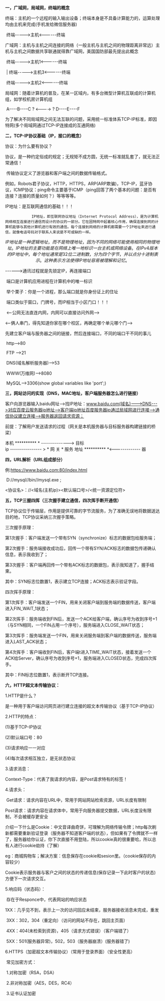 **一，广域网，局域网，终端的概念**

​	终端：主机的一个远程的输入输出设备；终端本身是不具备计算能力的，运算处理均由主机来完成(手机发给微信服务器)

​			终端----->主机<------终端

​	广域网：主机与主机之间连接的网络（一般主机与主机之间的物理距离非常远）主机与主机之间数据共享联通就得靠广域网，美国国防部最先提出此概念

​				终端----->主机1<------终端

​									|											终端----->主机3<------终端																

​				终端----->主机2<------终端



​	局域网：随着计算机的普及，在某一区域内，有多台微型计算机互联成的计算机组，如学校机房计算机组

​			A----B----C      ?    <---->    ?    D----E----F

​     为了解决不同局域网之间无法互联的问题，采用统一标准体系TCP-IP标准，即因特网(多个局域网通过TCP-IP连接成的互通网络)



**二，TCP-IP协议基础（IP，接口的概念）**

协议：为什么要有协议？

​			协议，是一种约定俗成的规定；无规矩不成方圆，无统一标准就乱套了，就无法正常通信！

​			传输协议定义了游览器和客户端之间的数据传输格式。

​			例如，Robots君子协议，HTTP，HTTPS，ARP(ARP欺骗)，TCP-IP，蓝牙协议，ICMP协议：ping命令主要基于ICMP（ping回答了两个基本的问题：是否有连接？连接的质量如何？）等等等等。

IP地址：是互联网通信的基础！！！

				IP地址，即互联网协议地址（Internet Protocol Address），是为计算机网络相互连接进行通信而设计的协议的一部分。它在因特网中起着核心作用，确保连接到网的计算机能够与其他计算机进行有效的通信。每个连接到网络的计算机都需要一个IP地址来进行通信，就像电话号码对于联系人来说是不可或缺的一样。

$$
IP地址是一种逻辑地址，而不是物理地址，因为不同的网络可能使用相同的物理地址。IP地址的主要功能是在网络上唯一地标识一台主机或网络设备。在IPv4版本的IP地址中，每个地址通常是32位二进制数，分为四个字节，并以点分十进制表示。这种表示方法使得IP地址容易被理解和记忆。
$$

------>通讯过程就是先锁定IP，再连接端口

​	端口是计算机应用进程在计算机中的唯一标识

​		举个栗子：你是一个进程，那么端口就是你身份证上的住址

​	端口类似于窗口，门牌号，而IP相当于小区门口！！！

​	<--公网无法直连内网，内网可以直接访问外网-->

​	<--俩人串门，得先知道你家在哪个校区，再确定哪个单元哪个门-->

先建立客户端与服务器之间的链接，然后连接端口，不同的端口干不同的事儿

​	http-->80

​    FTP -->21

​	DNS(域名解析服务器)-->53

​	WWW(万维网)-->8080

​	MySQL-->3306(show global variables like 'port';)





**三，网站访问的实现（DNS，MAC地址，客户端服务器怎么进行链接）**

客户向游览器输入baidu网址-->找IP地址：www.baidu.com(域名)--->DNS--->对应百度云服务器ip地址-->客户端ip地址百度服务器ip通过局域网进行连接-->通信协议建立连接-->服务器返回请求资源；



前提：了解用户发送请求的过程（网关是本机服务器与目标服务器构建链接的桥梁）
	
本机                       ********** * -------------->   目标  
ip ----------------  >  *  网 关 *                        服务
地址                       ********** *<-------------      器



**四，URL解析（URL组成部分）**

例:https://www.baidu.com:80/index.html

​     D://mysql//bin//mysql.exe ;

​			<协议名>：//<域名(主机ip)><默认端口号>/<统一资源定位符>

**五，TCP三握四挥（三次握手建立通信，四次挥手断开通信）**

TCP协议位于传输层，作用是提供可靠的字节流服务，为了准确无误地将数据送达目的地，TCP协议采纳三次握手策略。

三次握手原理：

第1次握手：客户端发送一个带有SYN（synchronize）标志的数据包给服务端；

第2次握手：服务端接收成功后，回传一个带有SYN/ACK标志的数据包传递确认信息，表示我收到了；

第3次握手：客户端再回传一个带有ACK标志的数据包，表示我知道了，握手结束。

其中：SYN标志位数置1，表示建立TCP连接；ACK标志表示验证字段。



四次挥手原理：

第1次挥手：客户端发送一个FIN，用来关闭客户端到服务端的数据传送，客户端进入FIN_WAIT_1状态；

第2次挥手：服务端收到FIN后，发送一个ACK给客户端，确认序号为收到序号+1（与SYN相同，一个FIN占用一个序号），服务端进入CLOSE_WAIT状态；

第3次挥手：服务端发送一个FIN，用来关闭服务端到客户端的数据传送，服务端进入LAST_ACK状态；

第4次挥手：客户端收到FIN后，客户端t进入TIME_WAIT状态，接着发送一个ACK给Server，确认序号为收到序号+1，服务端进入CLOSED状态，完成四次挥手。

其中：FIN标志位数置1，表示断开TCP连接。



**六，HTTP超文本传输协议：**

1.HTTP是什么？

​		是一种用于客户端访问网页进行建立连接的超文本传输协议（基于TCP-IP协议）

2.HTTP的特点：

(1)基于TCP-IP协议

(2)默认端口号：80

(3)请求响应一一对应

(4)每次请求相互独立，是无状态协议

3.请求消息：

Context-Type：代表了我请求的内容，是Post请求特有的标签！

4.请求头：

​		Get请求：请求内容在URL中，常用于网站网站检索资源，URL长度有限制

​		Post请求：请求内容在请求体中，常用于向服务器提交数据，URL长度没有限制，不会被缓存更安全



介绍一下什么是Cookie：中文音译曲奇饼，可理解为网络传输令牌；http每次刷新都需要重新验证登录（服务器不知道客户端的状态），但如果有了令牌就不一样了，服务器给你认证，你下次直接不用登陆，所以cookie真的很重要哈，所以总有人进行cookie劫持（了解）

eg：商城购物车；解决方案：信息保存在cookie和sesion里。（cookie保存的内容较少）

Cookie表示服务器与客户之间的状态的传递信息(保存记录一下此时客户的状态)方便下一次请求交互。





5.响应码（状态码）：

​		存在于Responce中，代表网站的响应状态

​		1XX：几乎见不到，表示上一次的访问回应未结束，服务器接收消息未完成，重发

​		3XX：302，304（重定向）（访问的网站不存在，跳回主页面）

​        4XX：404(未检索到资源)，405（请求方式错误）（客户端错了）

​		5XX：501(服务器异常)，502，503（服务器崩溃）(服务器错了)

6.HTTPS（加密超文本传输协议）（常用于登录界面）（安全性更高）

​	常见加密方式：

​				1.对称加密（RSA，DSA）

​				2.非对称加密（AES，DES，RC4）

​				3.证书认证加密



